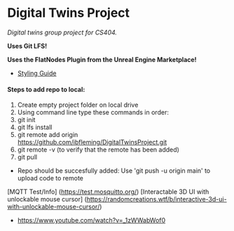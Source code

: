 # Digital Twins Project
*Digital twins group project for CS404.*

**Uses Git LFS!**

**Uses the FlatNodes Plugin from the Unreal Engine Marketplace!**

- [Styling Guide](https://github.com/Allar/ue5-style-guide?tab=readme-ov-file)

#### Steps to add repo to local:
1. Create empty project folder on local drive
2. Using command line type these commands in order:
3. git init
4. git lfs install
5. git remote add origin https://github.com/ibfleming/DigitalTwinsProject.git
6. git remote -v (to verify that the remote has been added)
7. git pull
- Repo should be succesfully added: Use 'git push -u origin main' to upload code to remote

[MQTT Test/Info] (https://test.mosquitto.org/)
[Interactable 3D UI with unlockable mouse cursor] (https://randomcreations.wtf/b/interactive-3d-ui-with-unlockable-mouse-cursor/)
- https://www.youtube.com/watch?v=_1zWWabWof0